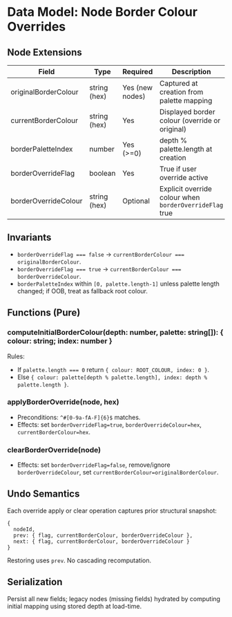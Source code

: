 # Data Model: Node Border Colour Overrides

## Node Extensions
| Field | Type | Required | Description |
|-------|------|----------|-------------|
| originalBorderColour | string (hex) | Yes (new nodes) | Captured at creation from palette mapping |
| currentBorderColour | string (hex) | Yes | Displayed border colour (override or original) |
| borderPaletteIndex | number | Yes (>=0) | depth % palette.length at creation |
| borderOverrideFlag | boolean | Yes | True if user override active |
| borderOverrideColour | string (hex) | Optional | Explicit override colour when `borderOverrideFlag` true |

## Invariants
- `borderOverrideFlag === false` → `currentBorderColour === originalBorderColour`.
- `borderOverrideFlag === true` → `currentBorderColour === borderOverrideColour`.
- `borderPaletteIndex` within `[0, palette.length-1]` unless palette length changed; if OOB, treat as fallback root colour.

## Functions (Pure)
### computeInitialBorderColour(depth: number, palette: string[]): { colour: string; index: number }
Rules:
- If `palette.length === 0` return `{ colour: ROOT_COLOUR, index: 0 }`.
- Else `{ colour: palette[depth % palette.length], index: depth % palette.length }`.

### applyBorderOverride(node, hex)
- Preconditions: `^#[0-9a-fA-F]{6}$` matches.
- Effects: set `borderOverrideFlag=true`, `borderOverrideColour=hex`, `currentBorderColour=hex`.

### clearBorderOverride(node)
- Effects: set `borderOverrideFlag=false`, remove/ignore `borderOverrideColour`, set `currentBorderColour=originalBorderColour`.

## Undo Semantics
Each override apply or clear operation captures prior structural snapshot:
```
{
  nodeId,
  prev: { flag, currentBorderColour, borderOverrideColour },
  next: { flag, currentBorderColour, borderOverrideColour }
}
```
Restoring uses `prev`. No cascading recomputation.

## Serialization
Persist all new fields; legacy nodes (missing fields) hydrated by computing initial mapping using stored depth at load-time.
